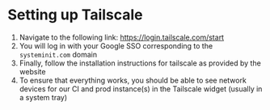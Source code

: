 # Setting up Tailscale

1. Navigate to the following link: https://login.tailscale.com/start
2. You will log in with your Google SSO corresponding to the `systeminit.com` domain
3. Finally, follow the installation instructions for tailscale as provided by the website
4. To ensure that everything works, you should be able to see network devices for our CI and prod instance(s) in the Tailscale widget (usually in a system tray)

